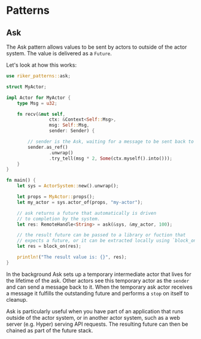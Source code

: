 # Patterns

## Ask

The Ask pattern allows values to be sent by actors to outside of the actor system. The value is delivered as a `Future`.

Let's look at how this works:

```rust
use riker_patterns::ask;

struct MyActor;

impl Actor for MyActor {
    type Msg = u32;

    fn recv(&mut self,
                ctx: &Context<Self::Msg>,
                msg: Self::Msg,
                sender: Sender) {

        // sender is the Ask, waiting for a message to be sent back to it
        sender.as_ref()
                .unwrap()
                .try_tell(msg * 2, Some(ctx.myself().into()));
    }
}

fn main() {
    let sys = ActorSystem::new().unwrap();

    let props = MyActor::props();
    let my_actor = sys.actor_of(props, "my-actor");

    // ask returns a future that automatically is driven
    // to completion by the system.
    let res: RemoteHandle<String> = ask(&sys, &my_actor, 100);

    // the result future can be passed to a library or fuction that
    // expects a future, or it can be extracted locally using `block_on`.
    let res = block_on(res);

    println!("The result value is: {}", res);
}
```

In the background Ask sets up a temporary intermediate actor that lives for the lifetime of the ask. Other actors see this temporary actor as the `sender` and can send a message back to it. When the temporary ask actor receives a message it fulfills the outstanding future and performs a `stop` on itself to cleanup.

Ask is particularly useful when you have part of an application that runs outside of the actor system, or in another actor system, such as a web server (e.g. Hyper) serving API requests. The resulting future can then be chained as part of the future stack.


